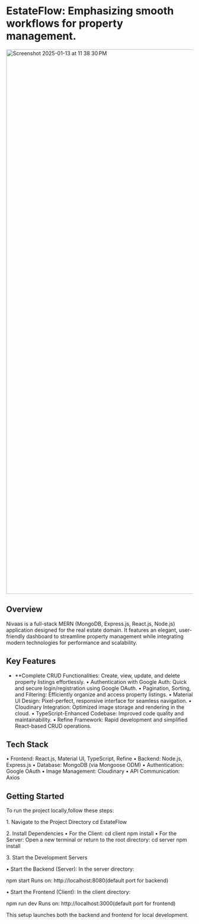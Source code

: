 # EstateFlow: Emphasizing smooth workflows for property management.
<img width="1470" alt="Screenshot 2025-01-13 at 11 38 30 PM" src="https://github.com/user-attachments/assets/506d5e62-7e9a-4a1c-b217-d4985000bbcd" />

## Overview

Nivaas is a full-stack MERN (MongoDB, Express.js, React.js, Node.js) application designed for the real estate domain. It features an elegant, user-friendly dashboard to streamline property management while integrating modern technologies for performance and scalability.

## Key Features
- **⁠Complete CRUD Functionalities: Create, view, update, and delete property listings effortlessly.
•⁠  ⁠Authentication with Google Auth: Quick and secure login/registration using Google OAuth.
•⁠  ⁠Pagination, Sorting, and Filtering: Efficiently organize and access property listings.
•⁠  ⁠Material UI Design: Pixel-perfect, responsive interface for seamless navigation.
•⁠  ⁠Cloudinary Integration: Optimized image storage and rendering in the cloud.
•⁠  ⁠TypeScript-Enhanced Codebase: Improved code quality and maintainability.
•⁠  ⁠Refine Framework: Rapid development and simplified React-based CRUD operations.

## Tech Stack
•⁠  ⁠Frontend: React.js, Material UI, TypeScript, Refine
•⁠  ⁠Backend: Node.js, Express.js
•⁠  ⁠Database: MongoDB (via Mongoose ODM)
•⁠  ⁠Authentication: Google OAuth
•⁠  ⁠Image Management: Cloudinary
•⁠  ⁠API Communication: Axios

## Getting Started
To run the project locally,follow these steps:

1.⁠ ⁠Navigate to the Project Directory
cd EstateFlow

2.⁠ ⁠Install Dependencies
•⁠  ⁠For the Client:
cd client
npm install
•⁠  ⁠For the Server:
Open a new terminal or return to the root directory:
cd server
npm install

3.⁠ ⁠Start the Development Servers

•⁠  ⁠Start the Backend (Server):
In the server directory:

npm start
Runs on: http://localhost:8080(default port for backend)

•⁠  ⁠Start the Frontend (Client):
In the client directory:

npm run dev
Runs on: http://localhost:3000(default port for frontend)

This setup launches both the backend and frontend for local development.
